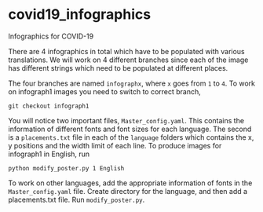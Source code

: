 # covid19_infographics
Infographics for COVID-19

There are 4 infographics in total which have to be populated with various
translations. We will work on 4 different branches since each of the image has
different strings which need to be populated at different places.

The four branches are named `infographx`, where `x` goes from `1` to `4`. To
work on infograph1 images you need to switch to correct branch,

```
git checkout infograph1
```

You will notice two important files, `Master_config.yaml`. This contains the
information of different fonts and font sizes for each language. The second is
a `placements.txt` file in each of the `language` folders which contains the x,
y positions and the width limit of each line. To produce images for infograph1
in English, run

```
python modify_poster.py 1 English
```

To work on other languages, add the appropriate information of fonts in the
`Master_config.yaml` file. Create directory for the language, and then add a
placements.txt file. Run `modify_poster.py`.
